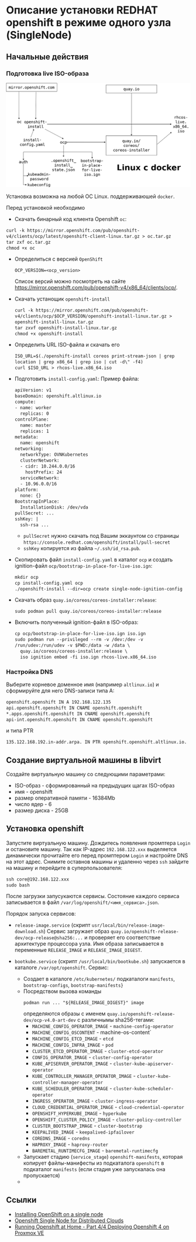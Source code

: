 # Описание установки REDHAT openshift в режиме одного узла (SingleNode)

## Начальные действия

### Подготовка live ISO-образа 

![Подготовка  live ISO-образа](./Images/openshift_rhcos_install.png)

Установка возможна на любой ОС Linux. поддерживаюшей `docker`.

Перед установкой необходимо 
- Скачать бинарный код клиента Openshift `oc`:
 ```
 curl -k https://mirror.openshift.com/pub/openshift-v4/clients/ocp/latest/openshift-client-linux.tar.gz > oc.tar.gz
 tar zxf oc.tar.gz
 chmod +x oc
 ```
 
 - Определиться с версией `OpenShift`
   ```
   OCP_VERSION=<ocp_version> 
   ```
    Список версий можно посмотреть на сайте https://mirror.openshift.com/pub/openshift-v4/x86_64/clients/ocp/.
    
- Скачать устанощик `openshift-install`
  ```
  curl -k https://mirror.openshift.com/pub/openshift-v4/clients/ocp/$OCP_VERSION/openshift-install-linux.tar.gz > openshift-install-linux.tar.gz
  tar zxvf openshift-install-linux.tar.gz
  chmod +x openshift-install
  ```
- Определить URL ISO-файла и скачать его
  ```
  ISO_URL=$(./openshift-install coreos print-stream-json | grep location | grep x86_64 | grep iso | cut -d\" -f4)
  curl $ISO_URL > rhcos-live.x86_64.iso
  ```  
- Подготовить `install-config.yaml`:
  Пример файла:
  ```
  apiVersion: v1
  baseDomain: openshift.altlinux.io
  compute:
  - name: worker
    replicas: 0
  controlPlane:
    name: master
    replicas: 1
  metadata:
    name: openshift
  networking:
    networkType: OVNKubernetes
    clusterNetwork:
    - cidr: 10.244.0.0/16
      hostPrefix: 24
    serviceNetwork:
    - 10.96.0.0/16
  platform:
    none: {}
  BootstrapInPlace:
    InstallationDisk: /dev/vda
  pullSecret: ...
  sshKey: |
    ssh-rsa ...
  ```
    * `pullSecret` нужно скачать под Вашим эккаунтом со страницы `https://console.redhat.com/openshift/install/pull-secret`
    * `sshKey` копируется из файла `~/.ssh/id_rsa.pub`.
- Скопировать файл `install-config.yaml` в каталог `ocp` и создать ignition-файл `ocp/bootstrap-in-place-for-live-iso.ign`:
  ```
  mkdir ocp
  cp install-config.yaml ocp
  ./openshift-install --dir=ocp create single-node-ignition-config
  ```
- Скачать образ `quay.io/coreos/coreos-installer:release`:
  ```
  sudo podman pull quay.io/coreos/coreos-installer:release
  ```
- Включить полученный ignition-файл в ISO-образ:
  ```
  cp ocp/bootstrap-in-place-for-live-iso.ign iso.ign
  sudo podman run --privileged --rm -v /dev:/dev -v /run/udev:/run/udev -v $PWD:/data -w /data \
    quay.io/coreos/coreos-installer:release \
    iso ignition embed -fi iso.ign rhcos-live.x86_64.iso
  ```
### Настройка DNS

Выберите корневое доменное имя (например `altlinux.io`) и сформируйте для него DNS-записи типа A:
```
openshift.openshift IN A 192.168.122.135
api.openshift.openshift IN CNAME openshift.openshift
*.apps.openshift.openshift IN CNAME openshift.openshift
api-int.openshift.openshift IN CNAME openshift.openshift
```
и типа PTR
```
135.122.168.192.in-addr.arpa. IN PTR openshift.openshift.altlinux.io.
```
## Создание виртуальной машины в libvirt

Создайте виртуальную машину со следующими параметрами:
- ISO-образ - сформированный на предыдущих щагах ISO-образ
- имя - openshift
- размер оперативной памяти - 16384Mb
- число ядер - 6
- размер диска - 25GB

## Установка openshift

Запустите виртуальную машину.
Дождитесь появления промптера `Login` и остановите машину.
Так как IP-адрес `192.168.122.xxx` выделяется динамически прочитайте его перед промптером `Login` и настройте DNS на этот адрес.
Снимите оставнов машины и удаленно через `ssh` зайдите на машину и перейдите в суперпользователя:
```
ssh core@192.168.122.xxx
sudo bash
```

После загрузки запусукаются сервисы.
Состояние каждого сервиса записывается в файл
`/var/log/openshift/<имя_сервиса>.json`.

Порядок запуска сервисов:
- `release-image.service` (скрипт `usr/local/bin/release-image-download.sh`)
   Сервис загружает образ `quay.io/openshift-release-dev/ocp-release@sha256:...` и проверяет его соответствие 
   архитектуре процессора узла.
   Имя образа записывается в переменные `RELEASE_IMAGE` и `RELEASE_IMAGE_DIGEST`.

- `bootkube.service` (скрипт `/usr/local/bin/bootkube.sh`) запускается в каталоге `/var/opt/openshift`.
  Сервис:
  * Создает в каталоге `/etc/kubernetes/` подкаталоги `manifests`, `bootstrap-configs`, `bootstrap-manifests}`
  * Посредством вызова команды 
    ```
    podman run ... "${RELEASE_IMAGE_DIGEST}" image
    ```
    определяются образы с именем `quay.io/openshift-release-dev/ocp-v4.0-art-dev` с различнымы sha256-тегами:
    - `MACHINE_CONFIG_OPERATOR_IMAGE` - `machine-config-operator` 
    - `MACHINE_CONFIG_OSCONTENT` - machine-os-content` 
    - `MACHINE_CONFIG_ETCD_IMAGE` - `etcd` 
    - `MACHINE_CONFIG_INFRA_IMAGE` - `pod` 
    - `CLUSTER_ETCD_OPERATOR_IMAGE` - `cluster-etcd-operator`
    - `CONFIG_OPERATOR_IMAGE` - `cluster-config-operator`
    - `KUBE_APISERVER_OPERATOR_IMAGE` - `cluster-kube-apiserver-operator`
    - `KUBE_CONTROLLER_MANAGER_OPERATOR_IMAGE` - `cluster-kube-controller-manager-operator`
    - `KUBE_SCHEDULER_OPERATOR_IMAGE` - `cluster-kube-scheduler-operator`
    - `INGRESS_OPERATOR_IMAGE` - `cluster-ingress-operator`
    - `CLOUD_CREDENTIAL_OPERATOR_IMAGE` - `cloud-credential-operator`
    - `OPENSHIFT_HYPERKUBE_IMAGE` - `hyperkube`
    - `OPENSHIFT_CLUSTER_POLICY_IMAGE` - `cluster-policy-controller`
    - `CLUSTER_BOOTSTRAP_IMAGE` - `cluster-bootstrap`
    - `KEEPALIVED_IMAGE` - `keepalived-ipfailover`
    - `COREDNS_IMAGE` - `coredns`
    - `HAPROXY_IMAGE` - `haproxy-router`
    - `BAREMETAL_RUNTIMECFG_IMAGE` - `baremetal-runtimecfg`
  * Запускает стадию (`service_stage`) `openshift-manifests`, которая копирует файлы-манифесты из подкаталога 
    `openshift` в подкаталог `manifests` (если стадия уже запускалась она пропускается)
  * 




## Ссылки

- [Installing OpenShift on a single node ](https://docs.openshift.com/container-platform/4.9/installing/installing_sno/install-sno-installing-sno.html)
- [Openshift Single Node for Distributed Clouds](https://medium.com/codex/openshift-single-node-for-distributed-clouds-582f84022bd0)
- [Running Openshift at Home - Part 4/4 Deploying Openshift 4 on Proxmox VE ](https://blog.rossbrigoli.com/2020/11/running-openshift-at-home-part-44.html)
